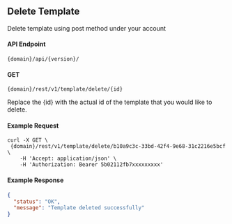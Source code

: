 ## Delete Template

Delete template using post method under your account

#### API Endpoint

```
{domain}/api/{version}/
```

#### GET

```
{domain}/rest/v1/template/delete/{id}
```

Replace the {id} with the actual id of the template that you would like to delete.

#### Example Request

```
curl -X GET \
 {domain}/rest/v1/template/delete/b10a9c3c-33bd-42f4-9e68-31c2216e5bcf \
    -H 'Accept: application/json' \
    -H 'Authorization: Bearer 5b02112fb7xxxxxxxxx'
```

#### Example Response

```json
{
  "status": "OK",
  "message": "Template deleted successfully"
}
```
